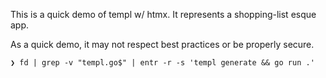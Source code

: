 This is a quick demo of templ w/ htmx. It represents a shopping-list esque app.

As a quick demo, it may not respect best practices or be properly secure.


```
❯ fd | grep -v "templ.go$" | entr -r -s 'templ generate && go run .'
```

